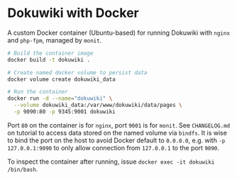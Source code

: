 # Dokuwiki with Docker

A custom Docker container (Ubuntu-based) for running Dokuwiki with `nginx` and `php-fpm`, managed by `monit`.

```bash
# Build the container image
docker build -t dokuwiki .

# Create named docker volume to persist data
docker volume create dokuwiki_data

# Run the container
docker run -d --name="dokuwiki" \
  --volume dokuwiki_data:/var/www/dokuwiki/data/pages \
  -p 9090:80 -p 9345:9001 dokuwiki
```

Port `80` on the container is for `nginx`, port `9001` is for `monit`. See `CHANGELOG.md` on tutorial to access data stored on the named volume via `bindfs`. It is wise to bind the port on the host to avoid Docker default to `0.0.0.0`, e.g. with `-p 127.0.0.1:9090` to only allow connection from `127.0.0.1` to the port `9090`.

To inspect the container after running, issue `docker exec -it dokuwiki /bin/bash`.
